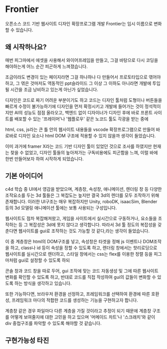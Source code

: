 # Frontier
오픈소스 코드 기반 웹사이트 디자인 확장프로그램 개발
Frontier는 임시 이름으로 변화할 수 있습니다.

## 왜 시작하나요?
매번 피그마에서  에셋을 사용해서 와이어프레임을 만들고, 그걸 바탕으로 다시 코딩을 해야하는게
어느 순간 피곤하게 느껴졌습니다.

조금이라도 변경이 있는 페이지라면 그걸 하나하나 다 만들어서 프로토타입으로 엮어야하고,
그 엮은 것마저도 역동적인 ppt슬라이드 그 이상 그 이하도 아니라면 개발에 투입될 시간을 조금 낭비하고 있는게 아닌가 싶었습니다.

디자인은 코드로 짜기 어려운 부분이기도 하고 코드는 디자인 툴처럼 도형이나 버튼들을 빠르게 수정이 불가능하기에 
디자인을 먼저 확정시키고 개발에 들어가는 것이 정석적이지만 AI의 성능도 점점 올라오고, 
백엔드 없이 디자이너가 디자인 후에 바로 프론트 사이트를 배포할 수 있는 '프레이머'나 '웹플로우' 같은 노코드 툴도 각광을 받는 중에

html, css, js라는 큰 틀 안의 웹사이트 내용들을 vscode 확장프로그램으로 만들어 바로바로 디자인 요소나 html DOM 구조에 적용할 수 있지 않을까 생각이 들었습니다.

이미 과거에 framer X라는 코드 기반 디자인 툴이 있었던 것으로 조사를 하였지만 현재는 찾을 수 없었고,
디자인 툴들의 높아져가는 구독비용에도 피곤함을 느껴, 이럴 바에 한번 만들어보자 하여 시작하게 되었습니다.

## 기본 아이디어
c4d 학습 중 UI에서 영감을 받았으며, 
계층창, 속성창, 애니메이션, 렌더링 창 등 다양한 조작요소를 두는 3d 툴들은 그 복잡도는 높지만 결국 3d의 렌더를 모두 조작하기 위해 존재합니다.
이러한 UI구조는 매우 복잡하지만 Unity, roboDK, isaacSim, Blender 등의 3d 모델링 애니메이션 툴에는 보통 사용되는 구성입니다.

웹사이트도 점차 복잡해져왔고, 게임을 사이트에서 실시간으로 구동하거나, 요소들을 조작하는 등 그 복잡성은 3d에 못지 않다고 생각합니다.
따라서 3d 툴 정도의 복잡성을 갖춘다면 웹사이트를 gui로 조작하는 것도 가능할 것 같다,라는 생각이 들었습니다.

이 중 계층창은 html의 DOM구조를 넣고, 
속성창은 타겟을 정해 js 이벤트나 DOM조작을 하고, class나 id 등이 속성을 정할 수 있도록 하고,
렌더링 창에서는 핫리로딩으로 웹사이트를 실시간으로 렌더하고, 
스타일 창에서는 css는 flex를 이용한 정렬 등을 피그마처럼 gui로 설정할 수 있도록 하되

콘솔 창과 코드 창을 따로 두어, 
gui 조작에 맞는 코드 자동생성 및 그에 따른 웹사이트 변화를 확인할 수 있도록 하고,
반대로 코드를 직접 작성하여 gui의 값들이 변화할 수 있도록 하는 방식을 생각하고 있습니다.

또한 가능하다면,
브라우저 환경을 선정하고, 
프레임워크를 선택하여 환경에 따른 호환성, 
프레임워크 마다의 적합한 코드를 생성하는 기능을 구현하고자 합니다.

계층창 같은 경우 파일마다 다른 계층을 가질 것이라고 추정이 되기 때문에 
계층창 구조를 어떻게 보여줄지에 대한 고민을 하고 있으며 '머메이드 차트'나 '스크래치'와 같이 
div 중첩구조를 파악할 수 있도록 해야할 것 같습니다.

## 구현가능성 타진
